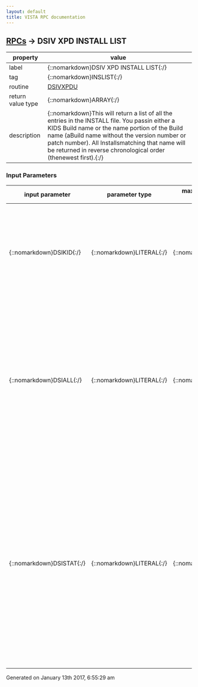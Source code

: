 ```yaml
---
layout: default
title: VISTA RPC documentation
---
```




## [RPCs](TableOfContent.md) &#8594; DSIV XPD INSTALL LIST 

 property | value 
--- | --- 
 label | {::nomarkdown}DSIV XPD INSTALL LIST{:/}
 tag | {::nomarkdown}INSLIST{:/}
 routine | [DSIVXPDU](http://code.osehra.org/dox/Routine_DSIVXPDU_source.html)
 return value type | {::nomarkdown}ARRAY{:/}
 description | {::nomarkdown}This will return a list of all the entries in the INSTALL file.  You passin either a KIDS Build name or the name portion of the Build name (aBuild name without the version number or patch number).  All Installsmatching that name will be returned in reverse chronological order (thenewest first).{:/}

### Input Parameters

| input parameter | parameter type | maximum data length | required | description | 
| --- | --- | --- | --- | --- | 
| {::nomarkdown}DSIKID{:/} | {::nomarkdown}LITERAL{:/} | {::nomarkdown}30{:/} | {::nomarkdown}true{:/} | {::nomarkdown}This value will be used to do a Fileman lookup on the INSTALL file .01Name field.  This value can be a full Build name in the form:  <test><space><version>  or a patch <text>*<version>*<patch> This value can just be the text portion of the Build name.{:/} | 
| {::nomarkdown}DSIALL{:/} | {::nomarkdown}LITERAL{:/} | {::nomarkdown}1{:/} | {::nomarkdown}true{:/} | {::nomarkdown}This parameter will only be used if the DSIKID input value is a patchdesignation name, that is a Build name with \*\. This is a Boolean value: 1/0   Default value = 0  if 1 then return only Installs whose Build name exactly matches the    value passed in DSIKID  if 0 then return all Installs whose Build name starts with the text    portion of a patch designation:  <text>*<version>*<patch>{:/} | 
| {::nomarkdown}DSISTAT{:/} | {::nomarkdown}LITERAL{:/} | {::nomarkdown}5{:/} | {::nomarkdown}true{:/} | {::nomarkdown}This is a string of numbers which can be 0,1,2,3,4These numbers indicate the status of the KIDS Install Status  0:Loaded   1:Queued   2:Install Started   3:Install Completed  4:De-installed The only statuses that indicate a Build was actually installed are 2,3  3 indicates the install ran to completion successfully  2 indicates that the install started but never ran to completion.     There is no way to determine how far the install got just looking at     this status code. Default value = 23{:/} | 




 Generated on January 13th 2017, 6:55:29 am